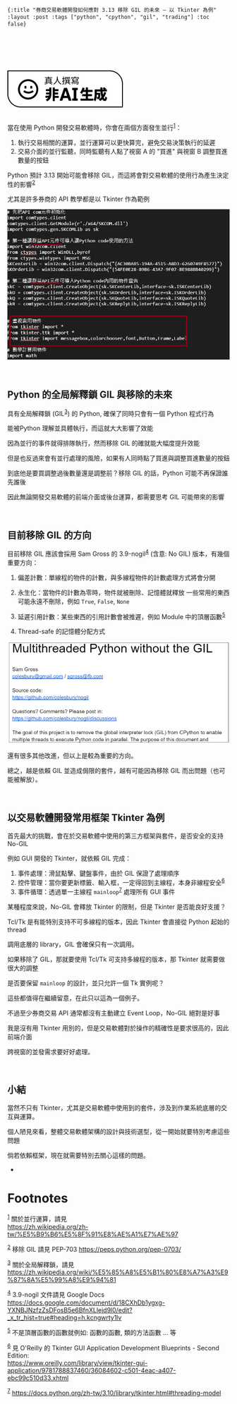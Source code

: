     {:title "券商交易軟體開發如何應對 3.13 移除 GIL 的未來 — 以 Tkinter 為例" :layout :post :tags ["python", "cpython", "gil", "trading"] :toc false}


# 　

![img](../../img/not-by-ai/tw/written-by-human/svg/Written-By-Human-Not-By-AI-Badge-white.svg)

<br/>當在使用 Python 開發交易軟體時，你會在兩個方面發生並行<sup><a id="fnr.1" class="footref" href="#fn.1" role="doc-backlink">1</a></sup>：

1.  執行交易相關的運算，並行運算可以更快算完，避免交易決策執行的延遲
2.  交易介面的並行監聽，同時監聽有人點了視窗 A 的 "買進" 與視窗 B 調整買進數量的按鈕

Python 預計 3.13 開始可能會移除 GIL，而這將會對交易軟體的使用行為產生決定性的影響<sup><a id="fnr.2" class="footref" href="#fn.2" role="doc-backlink">2</a></sup>

尤其是許多券商的 API 教學都是以 Tkinter 作為範例

![img](../../img/2023-12/1.png)

<br/>


## Python 的全局解釋鎖 GIL 與移除的未來

具有全局解釋鎖 (GIL<sup><a id="fnr.3" class="footref" href="#fn.3" role="doc-backlink">3</a></sup>) 的 Python, 確保了同時只會有一個 Python 程式行為

能被Python 理解並具體執行，而這就大大影響了效能

因為並行的事件就得排隊執行，然而移除 GIL 的確就能大幅度提升效能

但是也反過來會有並行處理的風險，如果有人同時點了買進與調整買進數量的按鈕

到底他是要買調整過後數量還是調整前？移除 GIL 的話，Python 可能不再保證誰先誰後

因此無論開發交易軟體的前端介面或後台運算，都需要思考 GIL 可能帶來的影響

<br/>


## 目前移除 GIL 的方向

目前移除 GIL 應該會採用 Sam Gross 的 3.9-nogil<sup><a id="fnr.4" class="footref" href="#fn.4" role="doc-backlink">4</a></sup>
(含意: No GIL) 版本，有幾個重要方向：

1.  偏差計數：單線程的物件的計數，與多線程物件的計數處理方式將會分開

2.  永生化：當物件的計數為零時，物件就被刪除、記憶體就釋放
    一些常用的東西可能永遠不刪除，例如 `True`, `False`, `None`

3.  延遲引用計數：某些東西的引用計數會被推遲，例如 Module 中的頂層函數<sup><a id="fnr.5" class="footref" href="#fn.5" role="doc-backlink">5</a></sup>

4.  Thread-safe 的記憶體分配方式

![img](../../img/2023-12/2.png)

還有很多其他改進，但以上是較為重要的方向。

總之，越是依賴 GIL 並造成侷限的套件，越有可能因為移除 GIL 而出問題（也可能被解放）。

<br/>


## 以交易軟體開發常用框架 Tkinter 為例

首先最大的挑戰，會在於交易軟體中使用的第三方框架與套件，是否安全的支持 No-GIL

例如 GUI 開發的 Tkinter，就依賴 GIL 完成：

1.  事件處理：滑鼠點擊、鍵盤事件，由於 GIL 保證了處理順序
2.  控件管理：當你要更新標籤、輸入框，一定得回到主線程，本身非線程安全<sup><a id="fnr.6" class="footref" href="#fn.6" role="doc-backlink">6</a></sup>
3.  事件循環：透過單一主線程 `mainloop`<sup><a id="fnr.7" class="footref" href="#fn.7" role="doc-backlink">7</a></sup> 處理所有 GUI 事件

某種程度來說，No-GIL 會釋放 Tkinter 的限制，但是 Tkinter 是否能良好支援？

Tcl/Tk 是有能特別支持不可多線程的版本，因此 Tkinter 會直接從 Python 起始的 thread

調用底層的 library，GIL 會確保只有一次調用。

如果移除了 GIL，那就要使用 Tcl/Tk 可支持多線程的版本，那 Tkinter 就需要做很大的調整

是否要保留 `mainloop` 的設計，並只允許一個 Tk 實例呢？

這些都值得在繼續留意，在此只以這為一個例子。

不過至少券商交易 API 通常都沒有主動建立 Event Loop，No-GIL 絕對是好事

我是沒有用 Tkinter 用別的，但是交易軟體對於操作的精確性是要求很高的，因此前端介面

跨視窗的並發需求要好好處理。

<br/>


## 小結

當然不只有 Tkinter，尤其是交易軟體中使用到的套件，涉及到作業系統底層的交互與運算。

個人陋見來看，整體交易軟體架構的設計與技術選型，從一開始就要特別考慮這些問題

倘若依賴框架，現在就需要特別去關心這樣的問題。

-   


# Footnotes

<sup><a id="fn.1" href="#fnr.1">1</a></sup> 關於並行運算，請見<br/> <https://zh.wikipedia.org/zh-tw/%E5%B9%B6%E5%8F%91%E8%AE%A1%E7%AE%97>

<sup><a id="fn.2" href="#fnr.2">2</a></sup> 移除 GIL 請見 PEP-703  <https://peps.python.org/pep-0703/>

<sup><a id="fn.3" href="#fnr.3">3</a></sup> 關於全局解釋鎖，請見<br/><https://zh.wikipedia.org/wiki/%E5%85%A8%E5%B1%80%E8%A7%A3%E9%87%8A%E5%99%A8%E9%94%81>

<sup><a id="fn.4" href="#fnr.4">4</a></sup> 3.9-nogil 文件請見 Google Docs <br/><https://docs.google.com/document/d/18CXhDb1ygxg-YXNBJNzfzZsDFosB5e6BfnXLlejd9l0/edit?_x_tr_hist=true#heading=h.kcngwrty1lv>

<sup><a id="fn.5" href="#fnr.5">5</a></sup> 不是頂層函數的函數就例如: 函數的函數, 類的方法函數 &#x2026; 等

<sup><a id="fn.6" href="#fnr.6">6</a></sup> 見 O'Reilly 的 Tkinter GUI Application Development Blueprints - Second Edition:<br/> <https://www.oreilly.com/library/view/tkinter-gui-application/9781788837460/36084602-c501-4eac-a407-ebc99c510d33.xhtml>

<sup><a id="fn.7" href="#fnr.7">7</a></sup> <https://docs.python.org/zh-tw/3.10/library/tkinter.html#threading-model>
